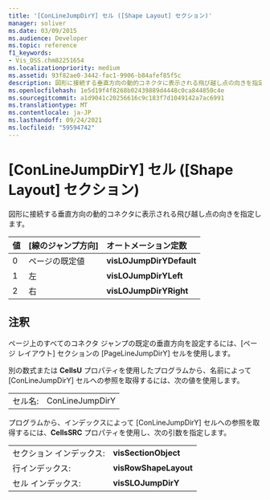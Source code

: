 ```yaml
---
title: '[ConLineJumpDirY] セル ([Shape Layout] セクション)'
manager: soliver
ms.date: 03/09/2015
ms.audience: Developer
ms.topic: reference
f1_keywords:
- Vis_DSS.chm82251654
ms.localizationpriority: medium
ms.assetid: 93f82ae0-3442-fac1-9906-b84afef85f5c
description: 図形に接続する垂直方向の動的コネクタに表示される飛び越し点の向きを指定します。
ms.openlocfilehash: 1e5d19f4f8268b02439889d4448c0ca844850c4e
ms.sourcegitcommit: a1d9041c20256616c9c183f7d1049142a7ac6991
ms.translationtype: MT
ms.contentlocale: ja-JP
ms.lasthandoff: 09/24/2021
ms.locfileid: "59594742"
---
```

# <a name="conlinejumpdiry-cell-shape-layout-section"></a>[ConLineJumpDirY] セル ([Shape Layout] セクション)

図形に接続する垂直方向の動的コネクタに表示される飛び越し点の向きを指定します。
  
|**値**|**[線のジャンプ方向]**|**オートメーション定数**|
|:-----|:-----|:-----|
| 0  <br/> | ページの既定値  <br/> |**visLOJumpDirYDefault** <br/> |
| 1  <br/> | 左  <br/> |**visLOJumpDirYLeft** <br/> |
| 2  <br/> | 右  <br/> |**visLOJumpDirYRight** <br/> |
   
## <a name="remarks"></a>注釈

ページ上のすべてのコネクタ ジャンプの既定の垂直方向を設定するには、[ページ レイアウト] セクションの [PageLineJumpDirY] セルを使用します。 
  
別の数式または **CellsU** プロパティを使用したプログラムから、名前によって [ConLineJumpDirY] セルへの参照を取得するには、次の値を使用します。 
  
|||
|:-----|:-----|
| セル名:  <br/> | ConLineJumpDirY  <br/> |
   
プログラムから、インデックスによって [ConLineJumpDirY] セルへの参照を取得するには、**CellsSRC** プロパティを使用し、次の引数を指定します。 
  
|||
|:-----|:-----|
| セクション インデックス:  <br/> |**visSectionObject** <br/> |
| 行インデックス:  <br/> |**visRowShapeLayout** <br/> |
| セル インデックス:  <br/> |**visSLOJumpDirY** <br/> |
   

